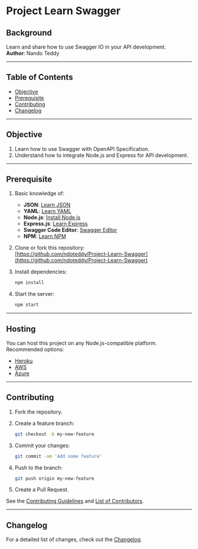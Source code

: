 
# Project Learn Swagger

## Background
Learn and share how to use Swagger IO in your API development.  
**Author**: Nando Teddy

---

## Table of Contents
- [Objective](#objective)
- [Prerequisite](#prerequisite)
- [Contributing](#contributing)
- [Changelog](#changelog)

---

## Objective

1. Learn how to use Swagger with OpenAPI Specification.
2. Understand how to integrate Node.js and Express for API development.

---

## Prerequisite

1. Basic knowledge of:
    - **JSON**: [Learn JSON](https://json.org)
    - **YAML**: [Learn YAML](http://yaml.org)
    - **Node.js**: [Install Node.js](https://nodejs.org/en/)
    - **Express.js**: [Learn Express](https://expressjs.com/)
    - **Swagger Code Editor**: [Swagger Editor](https://editor.swagger.io/)
    - **NPM**: [Learn NPM](https://www.npmjs.com/)
    
2. Clone or fork this repository:  
   [https://github.com/ndoteddy/Project-Learn-Swagger](https://github.com/ndoteddy/Project-Learn-Swagger)

3. Install dependencies:
   ```bash
   npm install


4. Start the server:

   ```bash
   npm start
   ```

---

## Hosting

You can host this project on any Node.js-compatible platform. Recommended options:

* [Heroku](https://www.heroku.com/)
* [AWS](https://aws.amazon.com/)
* [Azure](https://azure.microsoft.com/)

---

## Contributing

1. Fork the repository.
2. Create a feature branch:

   ```bash
   git checkout -b my-new-feature
   ```
3. Commit your changes:

   ```bash
   git commit -am 'Add some feature'
   ```
4. Push to the branch:

   ```bash
   git push origin my-new-feature
   ```
5. Create a Pull Request.

See the [Contributing Guidelines](CONTRIBUTING.md) and [List of Contributors](https://github.com/ndoteddy/Project-Learn-Swagger/graphs/contributors).

---

## Changelog

For a detailed list of changes, check out the [Changelog](CHANGELOG.md).


